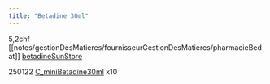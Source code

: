 ```yaml
---
title: "Betadine 30ml"
---
```




5,2chf [[notes/gestionDesMatieres/fournisseurGestionDesMatieres/pharmacieBedat]] [betadineSunStore](https://drive.google.com/file/d/1bnPrhwUq2F5V2kA_Y8SSl8bu-32A81AM/view?usp=sharing)



250122 [C_miniBetadine30ml](notes/equipements/consommables/C_miniBetadine30ml.md) x10
